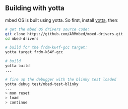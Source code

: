 ## Building with yotta

mbed OS is built using yotta. So first, install [yotta](http://github.com/ARMmbed/yotta), then:

```bash
# get the mbed OS drivers source code:
git clone https://github.com/ARMmbed/mbed-drivers.git
cd mbed-drivers

# build for the frdm-k64f-gcc target:
yotta target frdm-k64f-gcc

# build
yotta build
...

# fire up the debugger with the blinky test loaded
yotta debug test/mbed-test-blinky
...
> mon reset
> load
> continue

```

